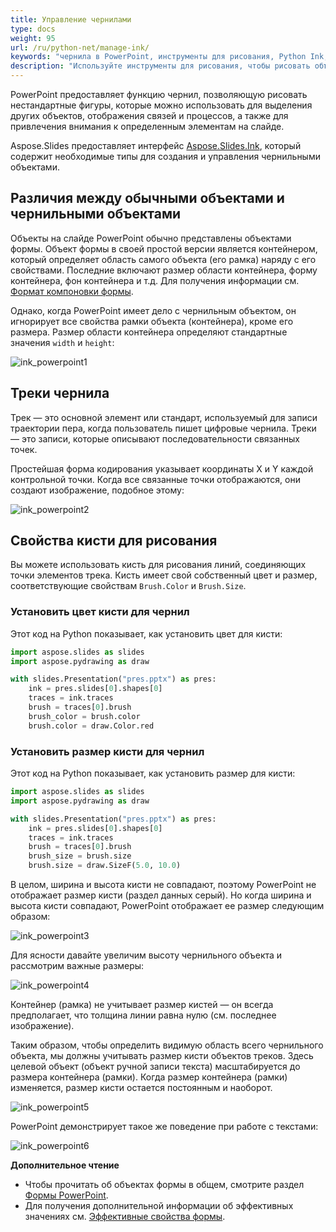 ```yaml
---
title: Управление чернилами
type: docs
weight: 95
url: /ru/python-net/manage-ink/
keywords: "чернила в PowerPoint, инструменты для рисования, Python Ink, рисовать в PowerPoint, презентация PowerPoint, Python, Aspose.Slides для Python через .NET"
description: "Используйте инструменты для рисования, чтобы рисовать объекты в PowerPoint на Python"
---
```


PowerPoint предоставляет функцию чернил, позволяющую рисовать нестандартные фигуры, которые можно использовать для выделения других объектов, отображения связей и процессов, а также для привлечения внимания к определенным элементам на слайде.

Aspose.Slides предоставляет интерфейс [Aspose.Slides.Ink](https://reference.aspose.com/slides/python-net/aspose.slides.ink/), который содержит необходимые типы для создания и управления чернильными объектами.

## **Различия между обычными объектами и чернильными объектами**

Объекты на слайде PowerPoint обычно представлены объектами формы. Объект формы в своей простой версии является контейнером, который определяет область самого объекта (его рамка) наряду с его свойствами. Последние включают размер области контейнера, форму контейнера, фон контейнера и т.д. Для получения информации см. [Формат компоновки формы](https://docs.aspose.com/slides/python-net/shape-manipulations/#access-layout-formats-for-shape).

Однако, когда PowerPoint имеет дело с чернильным объектом, он игнорирует все свойства рамки объекта (контейнера), кроме его размера. Размер области контейнера определяют стандартные значения `width` и `height`:

![ink_powerpoint1](ink_powerpoint1.png)

## **Треки чернила**

Трек — это основной элемент или стандарт, используемый для записи траектории пера, когда пользователь пишет цифровые чернила. Треки — это записи, которые описывают последовательности связанных точек.

Простейшая форма кодирования указывает координаты X и Y каждой контрольной точки. Когда все связанные точки отображаются, они создают изображение, подобное этому:

![ink_powerpoint2](ink_powerpoint2.png)

## Свойства кисти для рисования

Вы можете использовать кисть для рисования линий, соединяющих точки элементов трека. Кисть имеет свой собственный цвет и размер, соответствующие свойствам `Brush.Color` и `Brush.Size`.

### **Установить цвет кисти для чернил**

Этот код на Python показывает, как установить цвет для кисти:

```python
import aspose.slides as slides
import aspose.pydrawing as draw

with slides.Presentation("pres.pptx") as pres:
    ink = pres.slides[0].shapes[0]
    traces = ink.traces
    brush = traces[0].brush
    brush_color = brush.color
    brush.color = draw.Color.red
```

### **Установить размер кисти для чернил**

Этот код на Python показывает, как установить размер для кисти:

```python
import aspose.slides as slides
import aspose.pydrawing as draw

with slides.Presentation("pres.pptx") as pres:
    ink = pres.slides[0].shapes[0]
    traces = ink.traces
    brush = traces[0].brush
    brush_size = brush.size
    brush.size = draw.SizeF(5.0, 10.0)
```

В целом, ширина и высота кисти не совпадают, поэтому PowerPoint не отображает размер кисти (раздел данных серый). Но когда ширина и высота кисти совпадают, PowerPoint отображает ее размер следующим образом:

![ink_powerpoint3](ink_powerpoint3.png)

Для ясности давайте увеличим высоту чернильного объекта и рассмотрим важные размеры:

![ink_powerpoint4](ink_powerpoint4.png)

Контейнер (рамка) не учитывает размер кистей — он всегда предполагает, что толщина линии равна нулю (см. последнее изображение).

Таким образом, чтобы определить видимую область всего чернильного объекта, мы должны учитывать размер кисти объектов треков. Здесь целевой объект (объект ручной записи текста) масштабируется до размера контейнера (рамки). Когда размер контейнера (рамки) изменяется, размер кисти остается постоянным и наоборот.

![ink_powerpoint5](ink_powerpoint5.png)

PowerPoint демонстрирует такое же поведение при работе с текстами:

![ink_powerpoint6](ink_powerpoint6.png)

**Дополнительное чтение**

* Чтобы прочитать об объектах формы в общем, смотрите раздел [Формы PowerPoint](https://docs.aspose.com/slides/python-net/powerpoint-shapes/).
* Для получения дополнительной информации об эффективных значениях см. [Эффективные свойства формы](https://docs.aspose.com/slides/python-net/shape-effective-properties/#get-effective-font-height-value).